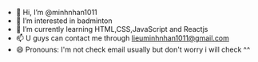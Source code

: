 - 👋 Hi, I’m @minhnhan1011
- 👀 I’m interested in badminton
- 🌱 I’m currently learning HTML,CSS,JavaScript and Reactjs
- 📫 U guys can contact me through lieuminhnhan1011@gmail.com
- 😄 Pronouns: I'm not check email usually but don't worry i will check ^^

<!---
minhnhan1011/minhnhan1011 is a ✨ special ✨ repository because its `README.md` (this file) appears on your GitHub profile.
You can click the Preview link to take a look at your changes.
--->
